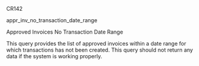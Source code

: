 CR142

appr_inv_no_transaction_date_range

Approved Invoices No Transaction Date Range

This query provides the list of approved invoices within a date range for which transactions has not been created.
This query should not return any data if the system is working properly.

